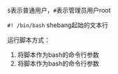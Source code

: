 

`$`表示普通用户，`#`表示管理员用户root

`#! /bin/bash` shebang起始的文本行

运行脚本方式：

1. 将脚本作为bash的命令行参数 
2. 将脚本作为bash的命令行参数
